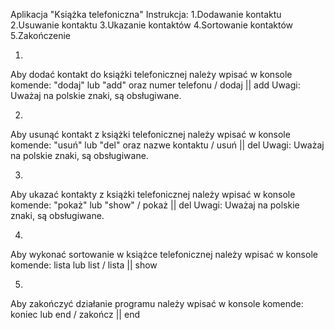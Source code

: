 Aplikacja "Książka telefoniczna"
Instrukcja: 
1.Dodawanie kontaktu
2.Usuwanie kontaktu
3.Ukazanie kontaktów
4.Sortowanie kontaktów
5.Zakończenie


1. 
Aby dodać kontakt do książki telefonicznej należy wpisać w konsole komende: 
"dodaj" lub "add" oraz numer telefonu   / dodaj || add
Uwagi: Uważaj na polskie znaki, są obsługiwane.

2.
Aby usunąć kontakt z książki telefonicznej należy wpisać w konsole komende: 
"usuń" lub "del" oraz nazwe kontaktu  / usuń || del
Uwagi: Uważaj na polskie znaki, są obsługiwane.

3.
Aby ukazać kontakty z książki telefonicznej należy wpisać w konsole komende: 
"pokaż"  lub "show" / pokaż || del
Uwagi: Uważaj na polskie znaki, są obsługiwane.

4. 
Aby wykonać sortowanie  w książce telefonicznej należy wpisać w konsole komende: 
lista lub list / lista || show

5.
Aby zakończyć działanie programu należy wpisać w konsole komende:
koniec lub end / zakończ || end 
			
			
			
		
			
				
				
